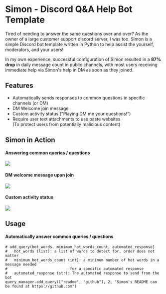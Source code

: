 # Simon - Discord Q&A Help Bot Template
Tired of needing to answer the same questions over and over? As the owner of a large customer support discord server, I was too. Simon is a simple Discord bot template written in Python to help assist the yourself, moderators, and your users! 

In my own experience, successful configuration of Simon resulted in a **87% drop** in daily message count in public channels, with
most users receiving immediate help via Simon's help in DM as soon as they joined.

## Features
* Automatically sends responses to common questions in specific channels (or DM)
* DM Welcome join message
* Custom activity status ("Playing DM me your questions!")
* Require user text attachments to use paste websites \
  (To protect users from potentially malicious content)

## Simon in Action
#### Answering common queries / questions
![](https://i.imgur.com/NnDJLib.png)

#### DM welcome message upon join
![](https://i.imgur.com/Lx0CF4x.png)

#### Custom activity status
![](https://i.imgur.com/NQ4NAmR.png)

## Usage

#### Automatically answer common queries / questions
```
# add_query(hot_words, minimum_hot_words_count, automated_response]
#   hot_words (list): a list of words to detect for, order does not matter
#   minimum_hot_words_count (int): a minimum number of hot words in a message needed
#                            for a specific automated response
#   automated_response (str): The automated response to send from the bot
query_manager.add_query(["readme", "github"], 2, "Simon's README can be found at https://github.com")
```

